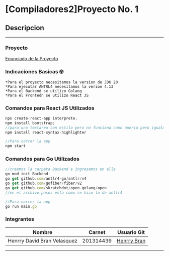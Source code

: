 # [Compiladores2]Proyecto No. 1

## Descripcion 
___
### Proyecto

[Enunciado de la Proyecto](https://drive.google.com/file/d/1YtVQyzbbN0cWqL1iA54m3sjk2G73fEWr/view?usp=sharing)

### Indicaciones Basicas :nerd_face:
    *Para el proyecto necesitamos la version de JDK 20
    *Para ejecutar ANTRL4 necesitamos la verion 4.13
    *Para el Backend se utilizo Golang
    *Para el Frontedn se utilizo React JS
### Comandos para React JS Utilizados

```javascript
npx create-react-app interprete;
npm install bootstrap;
//para una textarea con estilo pero no funciona como queria pero igualmente esta agregado
npm install react-syntax-highlighter

//Para correr la app
npm start
```
### Comandos para Go Utilizados

```javascript
//creamos la carpeta Backend e ingresamos en ella
go mod init Backend
go get github.com/antlr4-go/antlr/v4
go get github.com/gofiber/fiber/v2
go get github.com/skratchdot/open-golang/open
//en el archivo pasos esta como se hizo lo de antlr4

//Para correr la app
go run main.go
```

### Integrantes
| Nombre | Carnet | Usuario Git |
|----------|----------|----------|
| Henrry David Bran Velasquez | 201314439 | [Henrry Bran](https://github.com/HenrryBran-Hub) |
___

